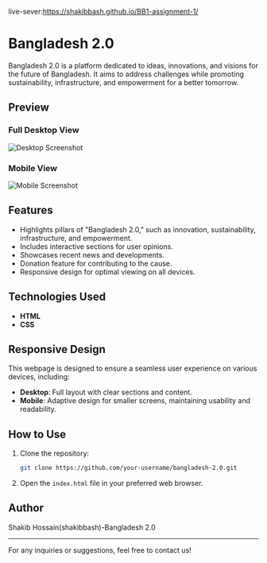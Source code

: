 live-sever:https://shakibbash.github.io/BB1-assignment-1/
# Bangladesh 2.0

Bangladesh 2.0 is a platform dedicated to ideas, innovations, and visions for the future of Bangladesh. It aims to address challenges while promoting sustainability, infrastructure, and empowerment for a better tomorrow.

## Preview

### Full Desktop View
![Desktop Screenshot](https://postimg.cc/wyRXXvyy)

### Mobile View
![Mobile Screenshot](INSERT_MOBILE_IMAGE_URL_HERE)

## Features
- Highlights pillars of "Bangladesh 2.0," such as innovation, sustainability, infrastructure, and empowerment.
- Includes interactive sections for user opinions.
- Showcases recent news and developments.
- Donation feature for contributing to the cause.
- Responsive design for optimal viewing on all devices.

## Technologies Used
- **HTML**
- **CSS**

## Responsive Design
This webpage is designed to ensure a seamless user experience on various devices, including:
- **Desktop**: Full layout with clear sections and content.
- **Mobile**: Adaptive design for smaller screens, maintaining usability and readability.

## How to Use
1. Clone the repository:
   ```bash
   git clone https://github.com/your-username/bangladesh-2.0.git
   ```
2. Open the `index.html` file in your preferred web browser.



## Author
Shakib Hossain(shakibbash)-Bangladesh 2.0

---
For any inquiries or suggestions, feel free to contact us!
